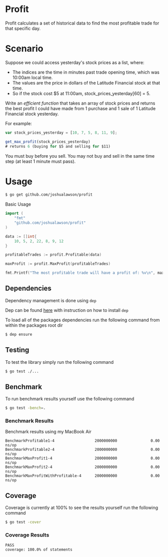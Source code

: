 # Profit

Profit calculates a set of historical data to find the most profitable trade for that specific day.

# Scenario

Suppose we could access yesterday's stock prices as a list, where:

* The indices are the time in minutes past trade opening time, which was 10:00am local time.
* The values are the price in dollars of the Latitude Financial stock at that time.
* So if the stock cost $5 at 11:00am, stock_prices_yesterday[60] = 5.

Write an *efficient function* that takes an array of stock prices and returns the best profit I could have made from 1 purchase and 1 sale of 1 Latitude Financial stock yesterday.

For example:
```js
var stock_prices_yesterday = [10, 7, 5, 8, 11, 9];

get_max_profit(stock_prices_yesterday)
# returns 6 (buying for $5 and selling for $11)
```

You must buy before you sell.
You may not buy and sell in the same time step (at least 1 minute must pass).

# Usage

```sh
$ go get github.com/joshualawson/profit
```


Basic Usage
```go
import (
    "fmt"
    "github.com/joshualawson/profit"
)

data := []int{
    10, 5, 2, 22, 8, 9, 12
}

profitableTrades := profit.Profitable(data)

maxProfit := profit.MaxProfit(profitableTrades)

fmt.Printf("The most profitable trade will have a profit of: %v\n", maxProfit)
```

## Dependencies

Dependency management is done using `dep` 

Dep can be found [here](https://github.com/golang/dep) with instruction on how to install `dep`

To load all of the packages dependencies run the following command from within the packages root dir

```sh
$ dep ensure
```

## Testing

To test the library simply run the following command

```sh
$ go test ./...
```

## Benchmark

To run benchmark results yourself use the following command

```sh
$ go test -bench=.
```

### Benchmark Results

Benchmark results using my MacBook Air

```
BenchmarkProfitable1-4                  2000000000               0.00 ns/op
BenchmarkProfitable2-4                  2000000000               0.00 ns/op
BenchmarkMaxProfit1-4                   2000000000               0.00 ns/op
BenchmarkMaxProfit2-4                   2000000000               0.00 ns/op
BenchmarkMaxProfitWithProfitable-4      2000000000               0.00 ns/op
```

## Coverage

Coverage is currently at 100% to see the results yourself run the following command

```sh
$ go test -cover
```

### Coverage Results

```
PASS
coverage: 100.0% of statements
```